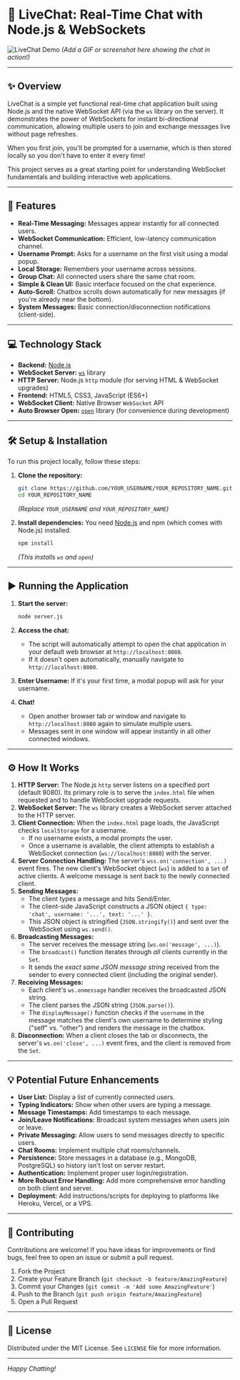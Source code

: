 # 🚀 LiveChat: Real-Time Chat with Node.js & WebSockets

![LiveChat Demo](./docs/livechat-demo.gif)
*(Add a GIF or screenshot here showing the chat in action!)*

---

## ✨ Overview

LiveChat is a simple yet functional real-time chat application built using Node.js and the native WebSocket API (via the `ws` library on the server). It demonstrates the power of WebSockets for instant bi-directional communication, allowing multiple users to join and exchange messages live without page refreshes.

When you first join, you'll be prompted for a username, which is then stored locally so you don't have to enter it every time!

This project serves as a great starting point for understanding WebSocket fundamentals and building interactive web applications.

---

## 🌟 Features

*   **Real-Time Messaging:** Messages appear instantly for all connected users.
*   **WebSocket Communication:** Efficient, low-latency communication channel.
*   **Username Prompt:** Asks for a username on the first visit using a modal popup.
*   **Local Storage:** Remembers your username across sessions.
*   **Group Chat:** All connected users share the same chat room.
*   **Simple & Clean UI:** Basic interface focused on the chat experience.
*   **Auto-Scroll:** Chatbox scrolls down automatically for new messages (if you're already near the bottom).
*   **System Messages:** Basic connection/disconnection notifications (client-side).

---

## 💻 Technology Stack

*   **Backend:** [Node.js](https://nodejs.org/)
*   **WebSocket Server:** [`ws`](https://github.com/websockets/ws) library
*   **HTTP Server:** Node.js `http` module (for serving HTML & WebSocket upgrades)
*   **Frontend:** HTML5, CSS3, JavaScript (ES6+)
*   **WebSocket Client:** Native Browser `WebSocket` API
*   **Auto Browser Open:** [`open`](https://github.com/sindresorhus/open) library (for convenience during development)

---

## 🛠️ Setup & Installation

To run this project locally, follow these steps:

1.  **Clone the repository:**
    ```bash
    git clone https://github.com/YOUR_USERNAME/YOUR_REPOSITORY_NAME.git
    cd YOUR_REPOSITORY_NAME
    ```
    *(Replace `YOUR_USERNAME` and `YOUR_REPOSITORY_NAME`)*

2.  **Install dependencies:**
    You need [Node.js](https://nodejs.org/) and npm (which comes with Node.js) installed.
    ```bash
    npm install
    ```
    *(This installs `ws` and `open`)*

---

## ▶️ Running the Application

1.  **Start the server:**
    ```bash
    node server.js
    ```

2.  **Access the chat:**
    *   The script will automatically attempt to open the chat application in your default web browser at `http://localhost:8080`.
    *   If it doesn't open automatically, manually navigate to `http://localhost:8080`.

3.  **Enter Username:** If it's your first time, a modal popup will ask for your username.

4.  **Chat!**
    *   Open another browser tab or window and navigate to `http://localhost:8080` again to simulate multiple users.
    *   Messages sent in one window will appear instantly in all other connected windows.

---

## ⚙️ How It Works

1.  **HTTP Server:** The Node.js `http` server listens on a specified port (default 8080). Its primary role is to serve the `index.html` file when requested and to handle WebSocket upgrade requests.
2.  **WebSocket Server:** The `ws` library creates a WebSocket server attached to the HTTP server.
3.  **Client Connection:** When the `index.html` page loads, the JavaScript checks `localStorage` for a username.
    *   If no username exists, a modal prompts the user.
    *   Once a username is available, the client attempts to establish a WebSocket connection (`ws://localhost:8080`) with the server.
4.  **Server Connection Handling:** The server's `wss.on('connection', ...)` event fires. The new client's WebSocket object (`ws`) is added to a `Set` of active clients. A welcome message is sent back to the newly connected client.
5.  **Sending Messages:**
    *   The client types a message and hits Send/Enter.
    *   The client-side JavaScript constructs a JSON object `{ type: 'chat', username: '...', text: '...' }`.
    *   This JSON object is stringified (`JSON.stringify()`) and sent over the WebSocket using `ws.send()`.
6.  **Broadcasting Messages:**
    *   The server receives the message string (`ws.on('message', ...)`).
    *   The `broadcast()` function iterates through *all* clients currently in the `Set`.
    *   It sends the *exact same JSON message string* received from the sender to every connected client (including the original sender).
7.  **Receiving Messages:**
    *   Each client's `ws.onmessage` handler receives the broadcasted JSON string.
    *   The client parses the JSON string (`JSON.parse()`).
    *   The `displayMessage()` function checks if the `username` in the message matches the client's own username to determine styling ("self" vs. "other") and renders the message in the chatbox.
8.  **Disconnection:** When a client closes the tab or disconnects, the server's `ws.on('close', ...)` event fires, and the client is removed from the `Set`.

---

## 💡 Potential Future Enhancements

*   **User List:** Display a list of currently connected users.
*   **Typing Indicators:** Show when other users are typing a message.
*   **Message Timestamps:** Add timestamps to each message.
*   **Join/Leave Notifications:** Broadcast system messages when users join or leave.
*   **Private Messaging:** Allow users to send messages directly to specific users.
*   **Chat Rooms:** Implement multiple chat rooms/channels.
*   **Persistence:** Store messages in a database (e.g., MongoDB, PostgreSQL) so history isn't lost on server restart.
*   **Authentication:** Implement proper user login/registration.
*   **More Robust Error Handling:** Add more comprehensive error handling on both client and server.
*   **Deployment:** Add instructions/scripts for deploying to platforms like Heroku, Vercel, or a VPS.

---

## 🙏 Contributing

Contributions are welcome! If you have ideas for improvements or find bugs, feel free to open an issue or submit a pull request.

1.  Fork the Project
2.  Create your Feature Branch (`git checkout -b feature/AmazingFeature`)
3.  Commit your Changes (`git commit -m 'Add some AmazingFeature'`)
4.  Push to the Branch (`git push origin feature/AmazingFeature`)
5.  Open a Pull Request

---

## 📄 License

Distributed under the MIT License. See `LICENSE` file for more information.

---

*Happy Chatting!*
